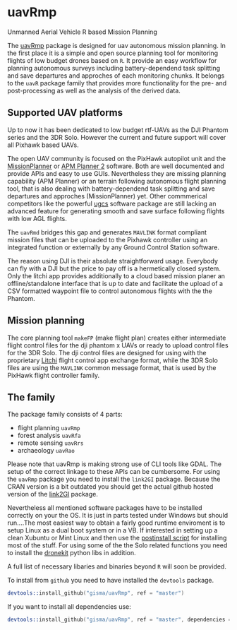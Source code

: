# uavRmp
Unmanned Aerial Vehicle R based Mission Planning


The [uavRmp](https://github.com/gisma/uavRmp) package is designed 
for uav autonomous mission planning. In the first place it is a simple and open source planning tool for monitoring flights of low budget drones based on ```R```. It provide an easy workflow for planning autonomous 
surveys including battery-dependend task splitting and save departures and approches of each monitoring chunks. It belongs to the ```uavR``` package family that provides more functionality for the pre- and post-processing as well as the analysis of the derived data.

## Supported UAV platforms

Up to now it has been dedicated to low budget rtf-UAVs as the DJI Phantom series and the 3DR Solo. However the current and future support will cover all Pixhawk based UAVs.

The open UAV community is focused on the PixHawk autopilot unit and the [MissionPlanner](http://ardupilot.org/planner/) or [APM Planner 2](http://ardupilot.org/planner2/) software. Both are well documented and provide APIs and easy to use GUIs. Nevertheless they are missing planning capability (APM Planner) or an terrain following autonomous flight planning tool, that is also dealing with battery-dependend task splitting and save departures and approches (MissionPlanner) yet. Other commmerical competitors like the powerful [ugcs](https://www.ugcs.com/) software package are still lacking an advanced feature for generating smooth and save  surface following flights with low AGL flights.

The ```uavRmd``` bridges this gap  and  generates  ```MAVLINK``` format compliant mission files that can be uploaded to the Pixhawk controller using an integrated function or externally by any Ground Control Station software.

The reason using DJI is their absolute straightforward usage. Everybody can fly with a DJI but the price to pay off is a hermetically closed system. Only the litchi app provides additionally to a cloud based mission planer an offline/standalone interface that is up to date and facilitate the upload of a CSV formatted waypoint file to control autonomous flights with the the Phantom.


## Mission planning 

The core planning tool ```makeFP``` (make flight plan) creates either intermediate flight control files for the dji phantom x UAVs or ready to upload control files for the 3DR Solo. The dji control files are designed for using with the proprietary [Litchi](https://flylitchi.com/) flight control app exchange format, while the 3DR Solo files are using the ```MAVLINK``` common message format, that is used by the PixHawk flight controller family.

## The family

The package family consists of 4 parts:

  * flight planning ```uavRmp```
  * forest analysis ```uavRfa```
  * remote sensing ```uavRrs```
  * archaeology ```uavRao```
  

Please note that uavRmp is making strong use of CLI tools like GDAL. The setup  of the correct linkage to these APIs can be cumbersome. For using the ```uavRmp``` package you need to install the  ```link2GI``` package. Because the CRAN version is a bit outdated you should get the actual github hosted version of the [link2GI](https://github.com/gisma/link2GI/blob/master/README.md) package. 

Nevertheless all mentioned software packages have to be installed correctly on your the OS. It is just in parts tested under Windows but should run....The most easiest way to obtain a fairly good runtime enviroment is to setup Linux as a dual boot system or in a VB. If interested in setting up a clean Xubuntu or Mint Linux and then  use the  [postinstall script](http://giswerk.org/doku.php?do=export_code&id=tutorials:softgis:xubuntu:xubuntugis&codeblock=0setup) for installing most of the stuff. For using some of the the Solo related functions you need to install the [dronekit](http://python.dronekit.io/develop/installation.html) python libs in addition.

A full list of necessary libaries and binaries beyond ```R``` will soon be provided.


To install from ```github```  you need to have installed the ```devtools``` package.

```S
devtools::install_github("gisma/uavRmp", ref = "master")
```

If you want to install all dependencies use:

```S
devtools::install_github("gisma/uavRmp", ref = "master", dependencies = TRUE)
```
